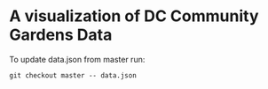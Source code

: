 # A visualization of DC Community Gardens Data

To update data.json from master run:
```
git checkout master -- data.json
```

